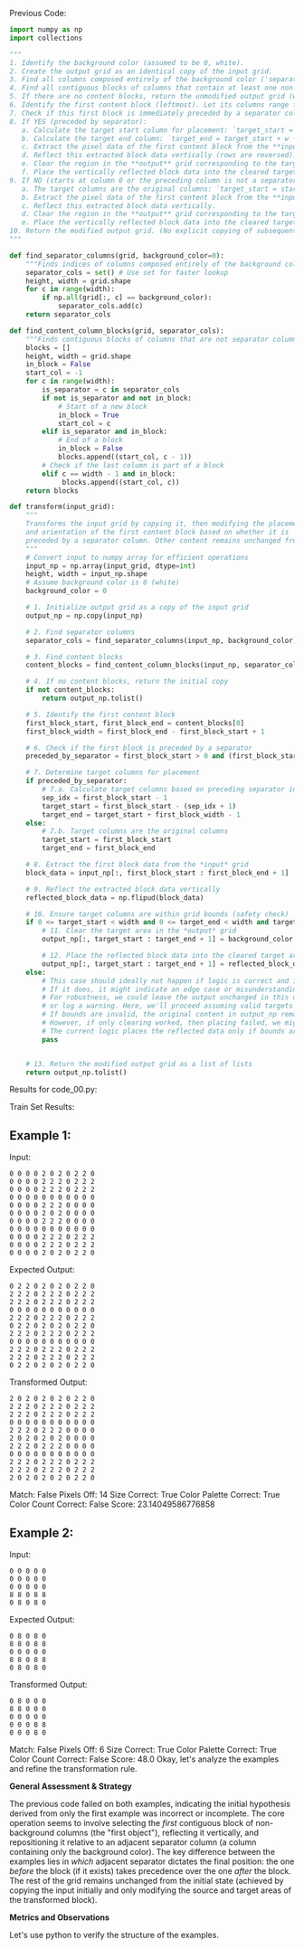 
Previous Code:
```python
import numpy as np
import collections

"""
1. Identify the background color (assumed to be 0, white).
2. Create the output grid as an identical copy of the input grid.
3. Find all columns composed entirely of the background color ('separator columns').
4. Find all contiguous blocks of columns that contain at least one non-background pixel ('content blocks').
5. If there are no content blocks, return the unmodified output grid (which is a copy of the input).
6. Identify the first content block (leftmost). Let its columns range from `start_col` to `end_col`, and its width be `w = end_col - start_col + 1`.
7. Check if this first block is immediately preceded by a separator column (i.e., if `start_col > 0` and column `start_col - 1` is a separator column). Let the index of this preceding separator be `sep_idx = start_col - 1`.
8. If YES (preceded by separator):
   a. Calculate the target start column for placement: `target_start = start_col - (sep_idx + 1)`.
   b. Calculate the target end column: `target_end = target_start + w - 1`.
   c. Extract the pixel data of the first content block from the **input** grid (columns `start_col` to `end_col`).
   d. Reflect this extracted block data vertically (rows are reversed).
   e. Clear the region in the **output** grid corresponding to the target columns (`target_start` to `target_end`) by setting all pixels in these columns to the background color.
   f. Place the vertically reflected block data into the cleared target columns (`target_start` to `target_end`) of the **output** grid.
9. If NO (starts at column 0 or the preceding column is not a separator):
   a. The target columns are the original columns: `target_start = start_col`, `target_end = end_col`.
   b. Extract the pixel data of the first content block from the **input** grid (columns `start_col` to `end_col`).
   c. Reflect this extracted block data vertically.
   d. Clear the region in the **output** grid corresponding to the target columns (`target_start` to `target_end`) by setting all pixels in these columns to the background color.
   e. Place the vertically reflected block data into the cleared target columns (`target_start` to `target_end`) of the **output** grid.
10. Return the modified output grid. (No explicit copying of subsequent blocks is needed because the output started as a copy of the input, and only the placement area of the transformed first block is modified).
"""

def find_separator_columns(grid, background_color=0):
    """Finds indices of columns composed entirely of the background color."""
    separator_cols = set() # Use set for faster lookup
    height, width = grid.shape
    for c in range(width):
        if np.all(grid[:, c] == background_color):
            separator_cols.add(c)
    return separator_cols

def find_content_column_blocks(grid, separator_cols):
    """Finds contiguous blocks of columns that are not separator columns."""
    blocks = []
    height, width = grid.shape
    in_block = False
    start_col = -1
    for c in range(width):
        is_separator = c in separator_cols
        if not is_separator and not in_block:
            # Start of a new block
            in_block = True
            start_col = c
        elif is_separator and in_block:
            # End of a block
            in_block = False
            blocks.append((start_col, c - 1))
        # Check if the last column is part of a block
        elif c == width - 1 and in_block:
             blocks.append((start_col, c))
    return blocks

def transform(input_grid):
    """
    Transforms the input grid by copying it, then modifying the placement
    and orientation of the first content block based on whether it is
    preceded by a separator column. Other content remains unchanged from the initial copy.
    """
    # Convert input to numpy array for efficient operations
    input_np = np.array(input_grid, dtype=int)
    height, width = input_np.shape
    # Assume background color is 0 (white)
    background_color = 0

    # 1. Initialize output grid as a copy of the input grid
    output_np = np.copy(input_np)

    # 2. Find separator columns
    separator_cols = find_separator_columns(input_np, background_color)

    # 3. Find content blocks
    content_blocks = find_content_column_blocks(input_np, separator_cols)

    # 4. If no content blocks, return the initial copy
    if not content_blocks:
        return output_np.tolist()

    # 5. Identify the first content block
    first_block_start, first_block_end = content_blocks[0]
    first_block_width = first_block_end - first_block_start + 1

    # 6. Check if the first block is preceded by a separator
    preceded_by_separator = first_block_start > 0 and (first_block_start - 1) in separator_cols

    # 7. Determine target columns for placement
    if preceded_by_separator:
        # 7.a. Calculate target columns based on preceding separator index
        sep_idx = first_block_start - 1
        target_start = first_block_start - (sep_idx + 1)
        target_end = target_start + first_block_width - 1
    else:
        # 7.b. Target columns are the original columns
        target_start = first_block_start
        target_end = first_block_end

    # 8. Extract the first block data from the *input* grid
    block_data = input_np[:, first_block_start : first_block_end + 1]

    # 9. Reflect the extracted block data vertically
    reflected_block_data = np.flipud(block_data)

    # 10. Ensure target columns are within grid bounds (safety check)
    if 0 <= target_start < width and 0 <= target_end < width and target_end >= target_start :
        # 11. Clear the target area in the *output* grid
        output_np[:, target_start : target_end + 1] = background_color

        # 12. Place the reflected block data into the cleared target area
        output_np[:, target_start : target_end + 1] = reflected_block_data
    else:
        # This case should ideally not happen if logic is correct and inputs are valid ARC grids.
        # If it does, it might indicate an edge case or misunderstanding.
        # For robustness, we could leave the output unchanged in this unexpected scenario
        # or log a warning. Here, we'll proceed assuming valid targets based on examples.
        # If bounds are invalid, the original content in output_np remains.
        # However, if only clearing worked, then placing failed, we might have an issue.
        # The current logic places the reflected data only if bounds are valid.
        pass


    # 13. Return the modified output grid as a list of lists
    return output_np.tolist()
```
Results for code_00.py:

Train Set Results:

## Example 1:
Input:
```
0 0 0 0 2 0 2 0 2 2 0
0 0 0 0 2 2 2 0 2 2 2
0 0 0 0 2 2 2 0 2 2 2
0 0 0 0 0 0 0 0 0 0 0
0 0 0 0 2 2 2 0 0 0 0
0 0 0 0 2 0 2 0 0 0 0
0 0 0 0 2 2 2 0 0 0 0
0 0 0 0 0 0 0 0 0 0 0
0 0 0 0 2 2 2 0 2 2 2
0 0 0 0 2 2 2 0 2 2 2
0 0 0 0 2 0 2 0 2 2 0
```
Expected Output:
```
0 2 2 0 2 0 2 0 2 2 0
2 2 2 0 2 2 2 0 2 2 2
2 2 2 0 2 2 2 0 2 2 2
0 0 0 0 0 0 0 0 0 0 0
2 2 2 0 2 2 2 0 2 2 2
0 2 2 0 2 0 2 0 2 2 0
2 2 2 0 2 2 2 0 2 2 2
0 0 0 0 0 0 0 0 0 0 0
2 2 2 0 2 2 2 0 2 2 2
2 2 2 0 2 2 2 0 2 2 2
0 2 2 0 2 0 2 0 2 2 0
```
Transformed Output:
```
2 0 2 0 2 0 2 0 2 2 0
2 2 2 0 2 2 2 0 2 2 2
2 2 2 0 2 2 2 0 2 2 2
0 0 0 0 0 0 0 0 0 0 0
2 2 2 0 2 2 2 0 0 0 0
2 0 2 0 2 0 2 0 0 0 0
2 2 2 0 2 2 2 0 0 0 0
0 0 0 0 0 0 0 0 0 0 0
2 2 2 0 2 2 2 0 2 2 2
2 2 2 0 2 2 2 0 2 2 2
2 0 2 0 2 0 2 0 2 2 0
```
Match: False
Pixels Off: 14
Size Correct: True
Color Palette Correct: True
Color Count Correct: False
Score: 23.14049586776858

## Example 2:
Input:
```
0 0 0 0 0
0 0 0 0 0
0 0 0 0 0
8 8 0 8 8
0 8 0 8 0
```
Expected Output:
```
0 8 0 8 0
8 8 0 8 8
0 0 0 0 0
8 8 0 8 8
0 8 0 8 0
```
Transformed Output:
```
0 8 0 0 0
8 8 0 0 0
0 0 0 0 0
0 0 0 8 8
0 0 0 8 0
```
Match: False
Pixels Off: 6
Size Correct: True
Color Palette Correct: True
Color Count Correct: False
Score: 48.0
Okay, let's analyze the examples and refine the transformation rule.

**General Assessment & Strategy**

The previous code failed on both examples, indicating the initial hypothesis derived from only the first example was incorrect or incomplete. The core operation seems to involve selecting the *first* contiguous block of non-background columns (the "first object"), reflecting it vertically, and repositioning it relative to an adjacent separator column (a column containing only the background color). The key difference between the examples lies in *which* adjacent separator dictates the final position: the one *before* the block (if it exists) takes precedence over the one *after* the block. The rest of the grid remains unchanged from the initial state (achieved by copying the input initially and only modifying the source and target areas of the transformed block).

**Metrics and Observations**

Let's use python to verify the structure of the examples.


